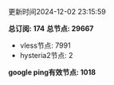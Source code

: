 更新时间2024-12-02 23:15:59

**总订阅: 174**
**总节点: 29667**
- vless节点: 7991
- hysteria2节点: 2

**google ping有效节点: 1018**
